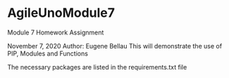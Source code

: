 # AgileUnoModule7
Module 7 Homework Assignment 

November 7, 2020
Author: Eugene Bellau
This will demonstrate the use of PIP, Modules and Functions

The necessary packages are listed in the requirements.txt file
